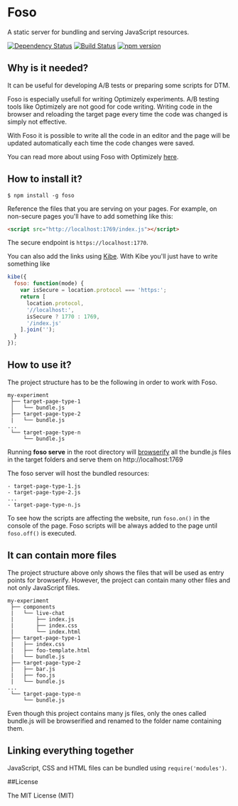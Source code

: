 # Foso

A static server for bundling and serving JavaScript resources.

[![Dependency Status](https://david-dm.org/zkochan/foso/status.svg?style=flat)](https://david-dm.org/zkochan/foso)
[![Build Status](http://img.shields.io/travis/zkochan/foso.svg?style=flat)](https://travis-ci.org/zkochan/foso)
[![npm version](https://badge.fury.io/js/foso.svg)](http://badge.fury.io/js/foso)

## Why is it needed?

It can be useful for developing A/B tests or preparing some scripts for DTM.

Foso is especially usefull for writing Optimizely experiments.
A/B testing tools like Optimizely are not good for code writing. Writing code in the browser and reloading the target page every time the code was changed is simply not effective.

With Foso it is possible to write all the code in an editor and the page will be updated automatically each time the code changes were saved.

You can read more about using Foso with Optimizely [here](http://kochan.io/ab/2015/05/22/coding-ab-tests-effectively.html).

## How to install it?

```
$ npm install -g foso
```

Reference the files that you are serving on your pages. For example, on non-secure pages you'll have to add something like this:
``` html
<script src="http://localhost:1769/index.js"></script>
```
The secure endpoint is `https://localhost:1770`.

You can also add the links using [Kibe](https://github.com/zkochan/kibe). With Kibe you'll just have to write something like

``` js
kibe({
  foso: function(mode) {
    var isSecure = location.protocol === 'https:';
    return [
      location.protocol,
      '//localhost:',
      isSecure ? 1770 : 1769,
      '/index.js'
    ].join('');
  }
});
```

## How to use it?

The project structure has to be the following in order to work with Foso.
```
my-experiment
 ├── target-page-type-1
 │   └── bundle.js
 ├── target-page-type-2
 |   └── bundle.js
...
 └── target-page-type-n
     └── bundle.js
```
Running **foso serve** in the root directory will [browserify](http://browserify.org/) all the bundle.js files in the target folders and serve them on http://localhost:1769

The foso server will host the bundled resources:
```
- target-page-type-1.js
- target-page-type-2.js
...
- target-page-type-n.js
```
To see how the scripts are affecting the website, run `foso.on()` in the console of the page. Foso scripts will be always added to the page until `foso.off()` is executed.

## It can contain more files

The project structure above only shows the files that will be used as entry points for browserify. However, the project can contain many other files and not only JavaScript files.
```
my-experiment
 ├── components
 |   └── live-chat
 |       ├── index.js
 |       ├── index.css
 |       └── index.html
 ├── target-page-type-1
 |   ├── index.css
 |   ├── foo-template.html
 |   └── bundle.js
 ├── target-page-type-2
 |   ├── bar.js
 |   ├── foo.js
 |   └── bundle.js
...
 └── target-page-type-n
     └── bundle.js
```
Even though this project contains many js files, only the ones called bundle.js will be browserified and renamed to the folder name containing them.


## Linking everything together

JavaScript, CSS and HTML files can be bundled using `require('modules')`.


##License

The MIT License (MIT)
